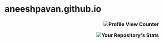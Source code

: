 # aneeshpavan.github.io
<h3 align="right">
  
![Profile View Counter](https://komarev.com/ghpvc/?username=aneeshpavan)

![Your Repository's Stats](https://github-readme-stats.vercel.app/api?username=aneeshpavan&show_icons=true) 
</h3>
